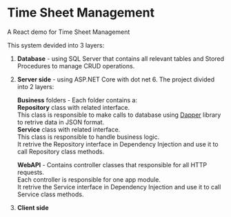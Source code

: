 # Time Sheet Management
A React demo for Time Sheet Management

This system devided into 3 layers:
  
  1. **Database** - using SQL Server that contains all relevant tables and Stored Procedures to manage CRUD operations.
  2. **Server side** - using ASP.NET Core with dot net 6.
     The project divided into 2 layers:
     
     **Business** folders - Each folder contains a:     
          **Repository** class with related interface.          
            This class is responsible to make calls to database using [Dapper](https://github.com/DapperLib/Dapper) library to retrive data in JSON format.            
          **Service** class with related interface.         
            This class is responsible to handle business logic.            
            It retrive the Repository interface in Dependency Injection and use it to call Repository class methods.
            
     **WebAPI** - Contains controller classes that responsible for all HTTP requests.   
          Each controller is responsible for one app module.   
          It retrive the Service interface in Dependency Injection and use it to call Service class methods.
      
  3. **Client side**
          
